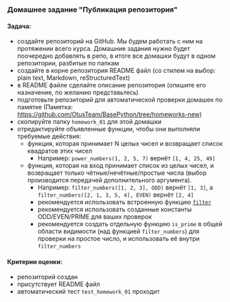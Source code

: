 ### Домашнее задание "Публикация репозитория"

#### Задача:

- создайте репозиторий на GitHub. Мы будем работать с ним на протяжении всего курса. Домашние задания нужно будет
  поочередно добавлять в репо, в итоге все домашки будут в одном репозитории, разбитые по папкам
- создайте в корне репозитория README файл
  (со стилем на выбор: plain text, Markdown, reStructuredText)
- в README файле сделайте описание репозитория
  (опишите его назначение, по желанию представьтесь)
- подготовьте репозиторий для автоматической проверки домашек по памятке
  (Памятка: https://github.com/OtusTeam/BasePython/tree/homeworks-new)
- скопируйте папку `homework_01` для этой домашки
- отредактируйте объявленные функции, чтобы они выполняли требуемые действия:
    - функция, которая принимает N целых чисел и возвращает список квадратов этих чисел
        - Например: `power_numbers(1, 2, 5, 7)` вернёт `[1, 4, 25, 49]`
    - функция, которая на вход принимает список из целых чисел, и возвращает только чётные/нечётные/простые числа (выбор
      производится передачей дополнительного аргумента).
        - Например: `filter_numbers([1, 2, 3], ODD)` вернёт `[1, 3]`, а `filter_numbers([2, 1, 3, 5, 4], EVEN)`
          вернёт `[2, 4]`
        - рекомендуется использовать встроенную
          функцию [`filter`](https://docs.python.org/3/library/functions.html#filter)
        - рекомендуется использовать созданные константы ODD/EVEN/PRIME для ваших проверок
        - рекомендуется создать отдельную функцию `is_prime` в общей области видимости (над функцией `filter_numbers`)
          для проверки на простое число, и использовать её внутри `filter_numbers`

#### Критерии оценки:

- репозиторий создан
- присутствует README файл
- автоматический тест `test_homework_01` проходит
